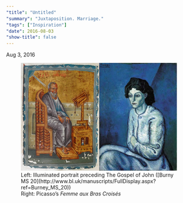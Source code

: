 ```yaml
---
"title": "Untitled"
"summary": "Juxtaposition. Marriage."
"tags": ["Inspiration"]
"date": 2016-08-03
"show-title": false
---
```


<p class="datetime">Aug 3, 2016</p>

<figure class="standalone centered">
	<img src="gospel-of-john-with-woman-folded-arms--high.jpg" alt="Juxtaposition of an illuminated illustration of John the Evangelist sitting at his desk and Picasso’s Woman with Arms Crossed.">
	<figcaption>Left: Illuminated portrait preceding The Gospel of John ([Burny MS 20](http://www.bl.uk/manuscripts/FullDisplay.aspx?ref=Burney_MS_20)) <br> Right: Picasso’s <i>Femme aux Bras Croisés</i></figcaption>
</figure>
